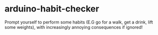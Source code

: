 # arduino-habit-checker
Prompt yourself to perform some habits (E.G go for a walk, get a drink, lift some weights), with increasingly annoying consequences if ignored! 
